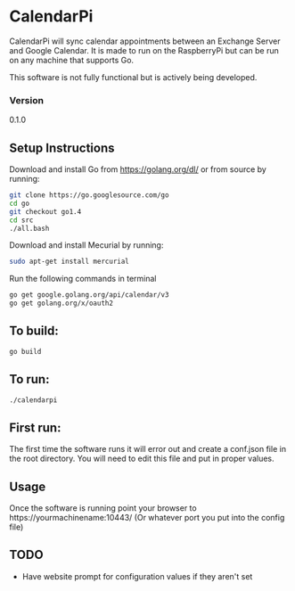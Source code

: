 # CalendarPi
CalendarPi will sync calendar appointments between an Exchange Server and Google Calendar.  It is made to run on the RaspberryPi but can be run on any machine that supports Go.

This software is not fully functional but is actively being developed.  

### Version
0.1.0

## Setup Instructions
Download and install Go from https://golang.org/dl/ or from source by running:
```sh
git clone https://go.googlesource.com/go
cd go
git checkout go1.4
cd src
./all.bash
```

Download and install Mecurial by running:
```sh
sudo apt-get install mercurial
```

Run the following commands in terminal
```sh
go get google.golang.org/api/calendar/v3
go get golang.org/x/oauth2
```

## To build:
```sh
go build
```

## To run:
```sh
./calendarpi
```

## First run:
The first time the software runs it will error out and create a conf.json file in the root directory.  You will need to edit this file and put in proper values.

## Usage
Once the software is running point your browser to https://yourmachinename:10443/ (Or whatever port you put into the config file)

## TODO
 - Have website prompt for configuration values if they aren't set
